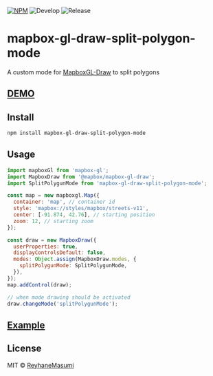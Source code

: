 [![NPM](https://img.shields.io/npm/v/mapbox-gl-draw-split-polygon-mode.svg)](https://www.npmjs.com/package/mapbox-gl-draw-split-polygon-mode)
![Develop](https://github.com/reyhanemasumi/mapbox-gl-draw-split-polygon-mode/workflows/Develop/badge.svg)
![Release](https://github.com/reyhanemasumi/mapbox-gl-draw-split-polygon-mode/workflows/Release/badge.svg)

# mapbox-gl-draw-split-polygon-mode

A custom mode for [MapboxGL-Draw](https://github.com/mapbox/mapbox-gl-draw) to split polygons

## [DEMO](https://reyhanemasumi.github.io/mapbox-gl-draw-split-polygon-mode/)

## Install

```bash
npm install mapbox-gl-draw-split-polygon-mode
```

## Usage

```js
import mapboxGl from 'mapbox-gl';
import MapboxDraw from '@mapbox/mapbox-gl-draw';
import SplitPolygunMode from 'mapbox-gl-draw-split-polygon-mode';

const map = new mapboxgl.Map({
  container: 'map', // container id
  style: 'mapbox://styles/mapbox/streets-v11',
  center: [-91.874, 42.76], // starting position
  zoom: 12, // starting zoom
});

const draw = new MapboxDraw({
  userProperties: true,
  displayControlsDefault: false,
  modes: Object.assign(MapboxDraw.modes, {
    splitPolygunMode: SplitPolygunMode,
  }),
});
map.addControl(draw);

// when mode drawing should be activated
draw.changeMode('splitPolygunMode');
```

## [Example](https://github.com/ReyhaneMasumi/mapbox-gl-draw-split-polygon-mode/blob/main/demo/src/App.js)

## License

MIT © [ReyhaneMasumi](LICENSE)
